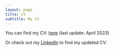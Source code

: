 ```yaml
---
layout: page
title: CV
subtitle: My CV 
---
```

You can find my CV: <a href="https://github.com/yunigma/yunigma.github.io/tree/master/docs/CV_jul_github.pdf?raw=1">here</a> (last update: April 2023)

Or check out my [LinkedIn](https://www.linkedin.com/in/yulia-nigmatulina-03386a1b/?originalSubdomain=ch) to find my updated CV.